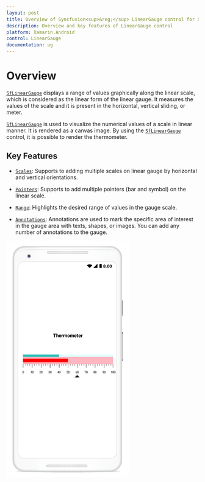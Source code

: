 ```yaml
---
layout: post
title: Overview of Syncfusion<sup>&reg;</sup> LinearGauge control for Xamarin.Android
description: Overview and key features of LinearGauge control
platform: Xamarin.Android
control: LinearGauge
documentation: ug
---
```


# Overview

[`SfLinearGauge`](https://help.syncfusion.com/cr/xamarin-android/Com.Syncfusion.Gauges.SfLinearGauge.SfLinearGauge.html) displays a range of values graphically along the linear scale, which is considered as the linear form of the linear gauge. It measures the values of the scale and it is present in the horizontal, vertical sliding, or meter. 

[`SfLinearGauge`](https://help.syncfusion.com/cr/xamarin-android/Com.Syncfusion.Gauges.SfLinearGauge.SfLinearGauge.html) is used to visualize the numerical values of a scale in linear manner. It is rendered as a canvas image. By using the [`SfLinearGauge`](https://help.syncfusion.com/cr/xamarin-android/Com.Syncfusion.Gauges.SfLinearGauge.SfLinearGauge.html) control, it is possible to render the thermometer.


## Key Features

* [`Scales`](https://help.syncfusion.com/cr/xamarin-android/Com.Syncfusion.Gauges.SfLinearGauge.SfLinearGauge.html#Com_Syncfusion_Gauges_SfLinearGauge_SfLinearGauge_Scales): Supports to adding multiple scales on linear gauge by horizontal and vertical orientations.

* [`Pointers`](https://help.syncfusion.com/cr/xamarin-android/Com.Syncfusion.Gauges.SfLinearGauge.LinearScale.html#Com_Syncfusion_Gauges_SfLinearGauge_LinearScale_Pointers): Supports to add multiple pointers (bar and symbol) on the linear scale.

* [`Range`](https://help.syncfusion.com/cr/xamarin-android/Com.Syncfusion.Gauges.SfLinearGauge.LinearScale.html#Com_Syncfusion_Gauges_SfLinearGauge_LinearScale_Ranges): Highlights the desired range of values in the gauge scale.

* [`Annotations`](https://help.syncfusion.com/cr/xamarin-android/Com.Syncfusion.Gauges.SfLinearGauge.SfLinearGauge.html#Com_Syncfusion_Gauges_SfLinearGauge_SfLinearGauge_Annotations): Annotations are used to mark the specific area of interest in the gauge area with texts, shapes, or images. You can add any number of annotations to the gauge.

![](overview_images/overview.png)






